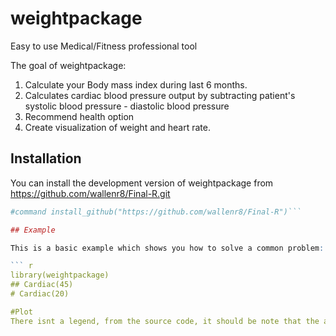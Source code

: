 
# weightpackage

<!-- badges: start -->
<!-- badges: end -->
Easy to use Medical/Fitness professional tool

The goal of weightpackage:

1) Calculate your Body mass index during last 6 months.
2) Calculates cardiac blood pressure output by subtracting patient's systolic blood pressure - diastolic blood pressure
3) Recommend health option
4) Create visualization of weight and heart rate.

## Installation

You can install the development version of weightpackage from https://github.com/wallenr8/Final-R.git

``` r
#command install_github("https://github.com/wallenr8/Final-R")```

## Example

This is a basic example which shows you how to solve a common problem:

``` r
library(weightpackage)
## Cardiac(45)
# Cardiac(20)

#Plot
There isnt a legend, from the source code, it should be note that the area between the Blue line(Optimal cardiac output = 2880 L/m and Red line represents the patient's cardiac output.  No red line means an optimal cardiac output result(40L/m).
```


